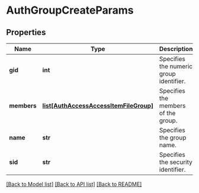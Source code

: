 # AuthGroupCreateParams

## Properties
Name | Type | Description | Notes
------------ | ------------- | ------------- | -------------
**gid** | **int** | Specifies the numeric group identifier. | [optional] 
**members** | [**list[AuthAccessAccessItemFileGroup]**](AuthAccessAccessItemFileGroup.md) | Specifies the members of the group. | [optional] 
**name** | **str** | Specifies the group name. | 
**sid** | **str** | Specifies the security identifier. | [optional] 

[[Back to Model list]](../README.md#documentation-for-models) [[Back to API list]](../README.md#documentation-for-api-endpoints) [[Back to README]](../README.md)


